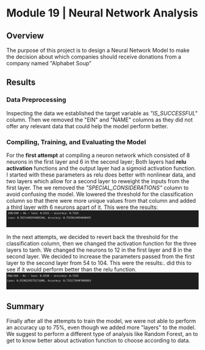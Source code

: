 # Module 19 | Neural Network Analysis

## Overview

The purpose of this project is to design a Neural Network Model to make the decision about which companies should receive donations from a company named "Alphabet Soup"

## Results

### Data Preprocessing

Inspecting the data we established the target variable as *"IS_SUCCESSFUL"* column. Then we removed the "EIN" and "NAME" columns as they did not offer any relevant data that could help the model perform better.

### Compiling, Training, and Evaluating the Model

For the **first attempt** at compiling a neuron network which consisted of 8 neurons in the first layer and 6 in the second layer; Both layers had **relu activation** functions and the output layer had a sigmoid activation function. I started with these parameters as relu does better with nonlinear data, and two layers which allow for a second layer to reweight the inputs from the first layer. The we removed the *"SPECIAL_CONSIDERATIONS"* column to avoid confusing the model. We lowered the threshold for the classification column so that there were more unique values from that column and added a third layer with 6 neurons apart of it. This were the results:
![ASC_Ov1_scores](https://github.com/davescudero/Neural_Network_Charity_Analysis/blob/main/Resources/ASC_Ov1_scores.png)

In the next attempts, we decided to revert back the threshold for the classification column, then we changed the activation function for the three layers to tanh. We changed the neurons to 12 in the first layer and 8 in the second layer. We decided to increase the parameters passed from the first layer to the second layer from 54 to 104. This were the results:.
 did this to see if it would perform better than the relu function.
![ASC_Ov2_scores](https://github.com/davescudero/Neural_Network_Charity_Analysis/blob/main/Resources/ASC_Ov2.png)

## Summary

Finally after all the attempts to train the model, we were not able to perform an accuracy up to 75%, even though we added more "layers" to the model.
We suggest to perform a different type of analysis like Random Forest, an to get to know better about activation function to choose according to data.